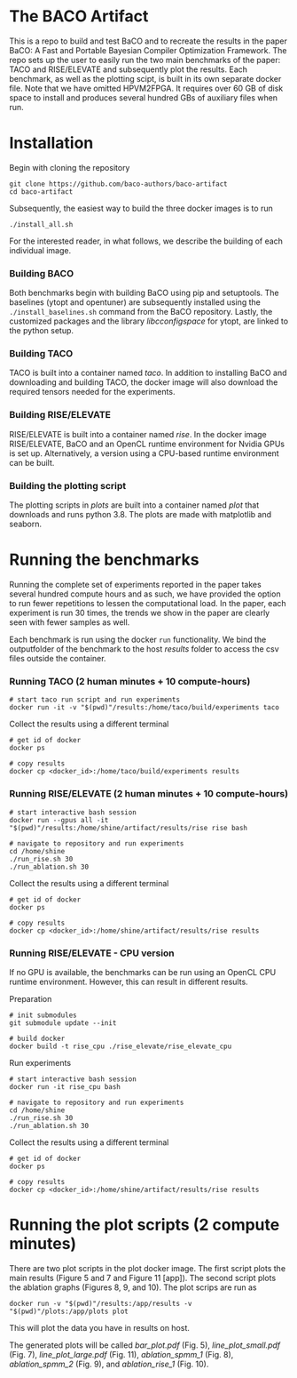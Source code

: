 # The BACO Artifact

This is a repo to build and test BaCO and to recreate the results in the paper BaCO: A Fast and Portable Bayesian Compiler Optimization Framework. The repo sets up the user to easily run the two main benchmarks of the paper: TACO and RISE/ELEVATE and subsequently plot the results. Each benchmark, as well as the plotting scipt, is built in its own separate docker file. Note that we have omitted HPVM2FPGA. It requires over 60 GB of disk space to install and produces several hundred GBs of auxiliary files when run.


# Installation
Begin with cloning the repository
```shell
git clone https://github.com/baco-authors/baco-artifact
cd baco-artifact
``` 
Subsequently, the easiest way to build the three docker images is to run
```shell
./install_all.sh
``` 

For the interested reader, in what follows, we describe the building of each individual image.

### Building BACO
Both benchmarks begin with building BaCO using pip and setuptools. The baselines (ytopt and opentuner) are subsequently installed using the ```./install_baselines.sh``` command from the BaCO repository. Lastly, the customized packages and the library *libcconfigspace* for ytopt, are linked to the python setup. 

### Building TACO
TACO is built into a container named *taco*. In addition to installing BaCO and downloading and building TACO, the docker image will also download the required tensors needed for the experiments. 

### Building RISE/ELEVATE
RISE/ELEVATE is built into a container named *rise*. In the docker image RISE/ELEVATE, BaCO and an OpenCL runtime environment for Nvidia GPUs is set up. Alternatively, a version using a CPU-based runtime environment can be built. 

### Building the plotting script
The plotting scripts in _plots_ are built into a container named *plot* that downloads and runs python 3.8. The plots are made with matplotlib and seaborn.

# Running the benchmarks
Running the complete set of experiments reported in the paper takes several hundred compute hours and as such, we have provided the option to run fewer repetitions to lessen the computational load. In the paper, each experiment is run 30 times, the trends we show in the paper are clearly seen with fewer samples as well. 

Each benchmark is run using the docker ```run``` functionality. We bind the outputfolder of the benchmark to the host *results* folder to access the csv files outside the container. 

### Running TACO (2 human minutes + 10 compute-hours)

```shell
# start taco run script and run experiments
docker run -it -v "$(pwd)"/results:/home/taco/build/experiments taco
```

Collect the results using a different terminal
```shell
# get id of docker 
docker ps

# copy results 
docker cp <docker_id>:/home/taco/build/experiments results  
```

### Running RISE/ELEVATE (2 human minutes + 10 compute-hours)

```shell
# start interactive bash session
docker run --gpus all -it "$(pwd)"/results:/home/shine/artifact/results/rise rise bash

# navigate to repository and run experiments 
cd /home/shine
./run_rise.sh 30
./run_ablation.sh 30
```

Collect the results using a different terminal
```shell
# get id of docker 
docker ps

# copy results 
docker cp <docker_id>:/home/shine/artifact/results/rise results  
```

### Running RISE/ELEVATE - CPU version
If no GPU is available, the benchmarks can be run using an OpenCL CPU runtime environment. However, this can result in different results. 

Preparation 
```shell
# init submodules 
git submodule update --init

# build docker 
docker build -t rise_cpu ./rise_elevate/rise_elevate_cpu
```

Run experiments 
```shell
# start interactive bash session
docker run -it rise_cpu bash

# navigate to repository and run experiments 
cd /home/shine
./run_rise.sh 30
./run_ablation.sh 30
```

Collect the results using a different terminal
```shell
# get id of docker 
docker ps

# copy results 
docker cp <docker_id>:/home/shine/artifact/results/rise results  
```

# Running the plot scripts (2 compute minutes)

There are two plot scripts in the plot docker image. The first script plots the main results (Figure 5 and 7 and Figure 11 [app]). The second script plots the ablation graphs (Figures 8, 9, and 10). The plot scrips are run as 
```shell
docker run -v "$(pwd)"/results:/app/results -v "$(pwd)"/plots:/app/plots plot
```
This will plot the data you have in results on host.

The generated plots will be called *bar_plot.pdf* (Fig. 5), *line_plot_small.pdf* (Fig. 7), *line_plot_large.pdf* (Fig. 11), *ablation_spmm_1* (Fig. 8), *ablation_spmm_2* (Fig. 9), and *ablation_rise_1* (Fig. 10).
